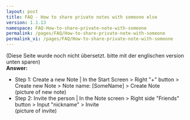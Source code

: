 ```yaml
---
layout: post
title: FAQ - How to share private notes with someone else
version: 1.1.13
namespace: FAQ-How-to-share-private-note-with-someone
permalink: /pages/FAQ/How-to-share-private-note-with-someone
permalink_vi: /pages/FAQ/How-to-share-private-note-with-someone
---
```

(Diese Seite wurde noch nicht übersetzt. bitte mit der englischen version unten sparen)  
**Answer:**
- Step 1: Create a new Note  | In the Start Screen > Right "+"  button > Create new Note > Note name: [SomeName] > Create Note  
(picture of new note)  
- Step 2: Invite the person     | In the Note screen > Right side "Friends" button > Input "nickname" > Invite  
(picture of invite)  
